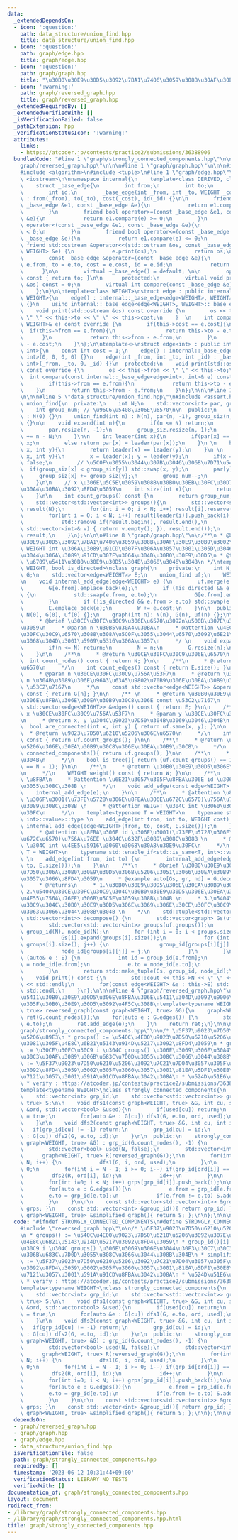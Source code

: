 ```yaml
---
data:
  _extendedDependsOn:
  - icon: ':question:'
    path: data_structure/union_find.hpp
    title: data_structure/union_find.hpp
  - icon: ':question:'
    path: graph/edge.hpp
    title: graph/edge.hpp
  - icon: ':question:'
    path: graph/graph.hpp
    title: "\u30B0\u30E9\u30D5\u3092\u7BA1\u7406\u3059\u308B\u30AF\u30E9\u30B9\u3002"
  - icon: ':warning:'
    path: graph/reversed_graph.hpp
    title: graph/reversed_graph.hpp
  _extendedRequiredBy: []
  _extendedVerifiedWith: []
  _isVerificationFailed: false
  _pathExtension: hpp
  _verificationStatusIcon: ':warning:'
  attributes:
    links:
    - https://atcoder.jp/contests/practice2/submissions/36388906
  bundledCode: "#line 1 \"graph/strongly_connected_components.hpp\"\n\n\n#line 1 \"\
    graph/reversed_graph.hpp\"\n\n\n#line 1 \"graph/graph.hpp\"\n\n\n#include <vector>\n\
    #include <algorithm>\n#include <tuple>\n#line 1 \"graph/edge.hpp\"\n\n\n#include\
    \ <iostream>\n\nnamespace internal{\n    template<class DERIVED, class WEIGHT>\n\
    \    struct _base_edge{\n        int from;\n        int to;\n        WEIGHT cost;\n\
    \        int id;\n        _base_edge(int _from, int _to, WEIGHT _cost, int _id)\
    \ : from(_from), to(_to), cost(_cost), id(_id) {}\n\n        friend bool operator>(const\
    \ _base_edge &e1, const _base_edge &e){\n            return e1.compare(e) > 0;\n\
    \        }\n        friend bool operator>=(const _base_edge &e1, const _base_edge\
    \ &e){\n            return e1.compare(e) >= 0;\n        }\n        friend bool\
    \ operator<(const _base_edge &e1, const _base_edge &e){\n            return e1.compare(e)\
    \ < 0;\n        }\n        friend bool operator<=(const _base_edge &e1, const\
    \ _base_edge &e){\n            return e1.compare(e) <= 0;\n        }\n       \
    \ friend std::ostream &operator<<(std::ostream &os, const _base_edge<DERIVED,\
    \ WEIGHT> &e) {\n            e.print(os);\n            return os;\n        }\n\
    \        const _base_edge &operator=(const _base_edge &e){\n            from =\
    \ e.from, to = e.to, cost = e.cost, id = e.id;\n            return *this;\n  \
    \      }\n\n        virtual ~_base_edge() = default; \n\n        operator int()\
    \ const { return to; }\n\n      protected:\n        virtual void print(std::ostream\
    \ &os) const = 0;\n        virtual int compare(const _base_edge &e) const = 0;\n\
    \    };\n}\n\ntemplate<class WEIGHT>\nstruct edge : public internal::_base_edge<edge<WEIGHT>,\
    \ WEIGHT>{\n    edge() : internal::_base_edge<edge<WEIGHT>, WEIGHT>(0, 0, 0, 0)\
    \ {}\n    using internal::_base_edge<edge<WEIGHT>, WEIGHT>::_base_edge;\n  protected:\n\
    \    void print(std::ostream &os) const override {\n        os << this->from <<\
    \ \" \" << this->to << \" \" << this->cost;\n    }  \n    int compare(const internal::_base_edge<edge<WEIGHT>,\
    \ WEIGHT>& e) const override {\n        if(this->cost == e.cost){\n          \
    \  if(this->from == e.from){\n                return this->to - e.to;\n      \
    \      }\n            return this->from - e.from;\n        }\n        return this->cost\
    \ - e.cost;\n    }\n};\n\ntemplate<>\nstruct edge<int> : public internal::_base_edge<edge<int>,\
    \ int>{\n    const int cost = 1;\n    edge() : internal::_base_edge<edge<int>,\
    \ int>(0, 0, 0, 0) {}\n    edge(int _from, int _to, int _id) : _base_edge<edge<int>,\
    \ int>(_from, _to, 0, _id) {}\n  protected:\n    void print(std::ostream &os)\
    \ const override {\n        os << this->from << \" \" << this->to;\n    }\n  \
    \  int compare(const internal::_base_edge<edge<int>, int>& e) const override {\n\
    \        if(this->from == e.from){\n            return this->to - e.to;\n    \
    \    }\n        return this->from - e.from;\n    }\n};\n\n\n#line 1 \"data_structure/union_find.hpp\"\
    \n\n\n#line 5 \"data_structure/union_find.hpp\"\n#include <assert.h>\n\nclass\
    \ union_find{\n  private:\n    int N;\n    std::vector<int> par, group_siz;\n\
    \    int group_num; // \u96C6\u5408\u306E\u6570\n\n  public:\n    union_find()\
    \ : N(0) {}\n    union_find(int n) : N(n), par(n, -1), group_siz(n, 1), group_num(n)\
    \ {}\n\n    void expand(int n){\n        if(n <= N) return;\n        N = n;\n\
    \        par.resize(n, -1);\n        group_siz.resize(n, 1);\n        group_num\
    \ += n - N;\n    }\n\n    int leader(int x){\n        if(par[x] == -1) return\
    \ x;\n        else return par[x] = leader(par[x]);\n    }\n \n    bool same(int\
    \ x, int y){\n        return leader(x) == leader(y);\n    }\n \n    bool merge(int\
    \ x, int y){\n        x = leader(x); y = leader(y);\n        if(x == y) return\
    \ false;\n        // \u5C0F\u3055\u3044\u307B\u3046\u306B\u7D71\u5408\n      \
    \  if(group_siz[x] < group_siz[y]) std::swap(x, y);\n        par[y] = x;\n   \
    \     group_siz[x] += group_siz[y];\n        group_num--;\n        return true;\n\
    \    }\n\n    // x \u306E\u5C5E\u3059\u308B\u30B0\u30EB\u30FC\u30D7\u306E\u30B5\
    \u30A4\u30BA\u3092\u8FD4\u3059\n    int size(int x){\n        return group_siz[leader(x)];\n\
    \    }\n\n    int count_groups() const {\n        return group_num;\n    }\n\n\
    \    std::vector<std::vector<int>> groups(){\n        std::vector<std::vector<int>>\
    \ result(N);\n        for(int i = 0; i < N; i++) result[i].reserve(group_siz[i]);\n\
    \        for(int i = 0; i < N; i++) result[leader(i)].push_back(i);\n        result.erase(\n\
    \            std::remove_if(result.begin(), result.end(),\n            [&](const\
    \ std::vector<int>& v) { return v.empty(); }), result.end());\n        return\
    \ result;\n    }\n};\n\n\n#line 8 \"graph/graph.hpp\"\n\n/**\n * @brief \u30B0\
    \u30E9\u30D5\u3092\u7BA1\u7406\u3059\u308B\u30AF\u30E9\u30B9\u3002\n * @tparam\
    \ WEIGHT int \u306A\u3089\u91CD\u307F\u306A\u3057\u3001\u305D\u3046\u3067\u306A\
    \u3044\u306A\u3089\u91CD\u307F\u3064\u304D\u30B0\u30E9\u30D5\n * @tparam is_directed\
    \ \u6709\u5411\u30B0\u30E9\u30D5\u304B\u3068\u3046\u304B\n */\ntemplate <typename\
    \ WEIGHT, bool is_directed>\nclass graph{\n    private:\n    int N;\n    std::vector<std::vector<edge<WEIGHT>>>\
    \ G;\n    std::vector<edge<WEIGHT>> E;\n    union_find uf;\n    WEIGHT W = 0;\n\
    \n    void internal_add_edge(edge<WEIGHT> e) {\n        uf.merge(e.from, e.to);\n\
    \        G[e.from].emplace_back(e);\n        if (!is_directed && e.from != e.to)\
    \ {\n            std::swap(e.from, e.to);\n            G[e.from].emplace_back(e);\n\
    \        }\n        if (!is_directed && e.from > e.to) std::swap(e.from, e.to);\n\
    \        E.emplace_back(e);\n        W += e.cost;\n    }\n\n  public:\n    graph():\
    \ N(0), G(0), uf(0) {};\n    graph(int n): N(n), G(n), uf(n) {};\n\n    /**\n\
    \     * @brief \u30CE\u30FC\u30C9\u306E\u6570\u3092n\u500B\u307E\u3067\u5897\u3084\
    \u3059\n     * @param n \u30B5\u30A4\u30BA\n     * @attention \u4ECA\u306E\u30CE\
    \u30FC\u30C9\u6570\u3088\u308A\u5C0F\u3055\u3044\u6570\u3092\u6E21\u3057\u305F\
    \u3068\u304D\u3001\u5909\u5316\u306A\u3057\n     */ \n    void expand(int n){\n\
    \        if(n <= N) return;\n        N = n;\n        G.resize(n);\n        uf.expand(n);\n\
    \    }\n\n    /**\n     * @return \u30CE\u30FC\u30C9\u306E\u6570\n     */\n  \
    \  int count_nodes() const { return N; }\n\n    /**\n     * @return \u8FBA\u306E\
    \u6570\n     */\n    int count_edges() const { return E.size(); }\n\n    /** \n\
    \     * @param n \u30CE\u30FC\u30C9\u756A\u53F7\n     * @return \u30CE\u30FC\u30C9\
    \ n \u304B\u3089\u306E\u96A3\u63A5\u9802\u70B9\u306E\u30EA\u30B9\u30C8\u306E const\
    \ \u53C2\u7167\n     */\n    const std::vector<edge<WEIGHT>> &operator[](int n)\
    \ const { return G[n]; }\n\n    /** \n     * @return \u30B0\u30E9\u30D5\u5168\u4F53\
    \u306E\u8FBA\u306E\u30EA\u30B9\u30C8\u306E const \u53C2\u7167\n     */\n    const\
    \ std::vector<edge<WEIGHT>> &edges() const { return E; }\n\n    /**\n     * @param\
    \ x \u30CE\u30FC\u30C9\u756A\u53F7\n     * @param y \u30CE\u30FC\u30C9\u756A\u53F7\
    \n     * @return x, y \u304C\u9023\u7D50\u304B\u3069\u3046\u304B\n     */\n  \
    \  bool are_connected(int x, int y) { return uf.same(x, y); }\n\n    /**\n   \
    \  * @return \u9023\u7D50\u6210\u5206\u306E\u6570\n     */\n    int count_connected_components()\
    \ const { return uf.count_groups(); }\n\n    /**\n     * @return \u9023\u7D50\u6210\
    \u5206\u306E\u30EA\u30B9\u30C8\u306E\u30EA\u30B9\u30C8\n     */\n    std::vector<std::vector<int>>\
    \ connected_components(){ return uf.groups(); }\n\n    /**\n     * @return \u6728\
    \u304B\n     */\n    bool is_tree(){ return (uf.count_groups() == 1 && E.size()\
    \ == N - 1); }\n\n    /**\n     * @return \u30B0\u30E9\u30D5\u306E\u91CD\u307F\
    \n     */\n    WEIGHT weight() const { return W; }\n\n    /**\n     * @param e\
    \ \u8FBA\n     * @attention \u6E21\u3057\u305F\u8FBA\u306E id \u306F\u4FDD\u6301\
    \u3055\u308C\u308B \n     */\n    void add_edge(const edge<WEIGHT> &e){\n    \
    \    internal_add_edge(e);\n    }\n\n    /**\n     * @attention \u8FBA\u306E id\
    \ \u306F\u3001(\u73FE\u5728\u306E\u8FBA\u306E\u672C\u6570)\u756A\u76EE \u304C\u632F\
    \u3089\u308C\u308B \n     * @attention WEIGHT \u304C int \u3060\u3068\u30A8\u30E9\
    \u30FC\n     */\n    template<typename T = WEIGHT>\n    typename std::enable_if<!std::is_same<T,\
    \ int>::value>::type \n    add_edge(int from, int to, WEIGHT cost) {\n       \
    \ internal_add_edge(edge<WEIGHT>(from, to, cost, E.size()));\n    }\n\n    /**\n\
    \     * @attention \u8FBA\u306E id \u306F\u3001(\u73FE\u5728\u306E\u8FBA\u306E\
    \u672C\u6570)\u756A\u76EE \u304C\u632F\u3089\u308C\u308B \n     * @attention WEIGHT\
    \ \u304C int \u4EE5\u5916\u3060\u3068\u30A8\u30E9\u30FC\n     */\n    template<typename\
    \ T = WEIGHT>\n    typename std::enable_if<std::is_same<T, int>::value>::type\
    \ \n    add_edge(int from, int to) {\n        internal_add_edge(edge<int>(from,\
    \ to, E.size()));\n    }\n\n    /**\n     * @brief \u30B0\u30E9\u30D5\u3092\u9023\
    \u7D50\u306A\u30B0\u30E9\u30D5\u306B\u5206\u3051\u3066\u30EA\u30B9\u30C8\u306B\
    \u3057\u3066\u8FD4\u3059\n     * @example auto[Gs, gr, nd] = G.decompose();\n\
    \     * @returns\n     * 1.\u30B0\u30E9\u30D5\u306E\u30EA\u30B9\u30C8 \n     *\
    \ 2.\u5404\u30CE\u30FC\u30C9\u304C\u30B0\u30E9\u30D5\u306E\u30EA\u30B9\u30C8\u306E\
    \u4F55\u756A\u76EE\u306B\u5C5E\u3059\u308B\u304B \n     * 3.\u5404\u30CE\u30FC\
    \u30C9\u304C\u30B0\u30E9\u30D5\u306E\u3069\u306E\u30CE\u30FC\u30C9\u306B\u306A\
    \u3063\u3066\u3044\u308B\u304B \n    */\n    std::tuple<std::vector<graph>, std::vector<int>,\
    \ std::vector<int>> decompose() {\n        std::vector<graph> Gs(uf.count_groups());\n\
    \        std::vector<std::vector<int>> groups(uf.groups());\n        std::vector<int>\
    \ group_id(N), node_id(N);\n        for (int i = 0; i < groups.size(); i++) {\n\
    \            Gs[i].expand(groups[i].size());\n            for (int j = 0; j <\
    \ groups[i].size(); j++) {\n                group_id[groups[i][j]] = i;\n    \
    \            node_id[groups[i][j]] = j;\n            }\n        }\n        for\
    \ (auto& e : E) {\n            int id = group_id[e.from];\n            e.from\
    \ = node_id[e.from];\n            e.to = node_id[e.to];\n            Gs[id].add_edge(e);\n\
    \        }\n        return std::make_tuple(Gs, group_id, node_id);\n    }\n\n\
    \    void print() const {\n        std::cout << this->N << \" \" << this->E.size()\
    \ << std::endl;\n        for(const edge<WEIGHT> &e : this->E) std::cout << e <<\
    \ std::endl;\n    }\n};\n\n\n#line 4 \"graph/reversed_graph.hpp\"\n\n// \u6709\
    \u5411\u30B0\u30E9\u30D5\u306E\u8FBA\u306E\u5411\u304D\u3092\u9006\u306B\u3057\
    \u305F\u30B0\u30E9\u30D5\u3092\u4F5C\u308B\ntemplate<typename WEIGHT>\ngraph<WEIGHT,\
    \ true> reversed_graph(const graph<WEIGHT, true> &G){\n    graph<WEIGHT, true>\
    \ ret(G.count_nodes());\n    for(auto e : G.edges()) {\n        std::swap(e.from,\
    \ e.to);\n        ret.add_edge(e);\n    }\n    return ret;\n}\n\n\n#line 4 \"\
    graph/strongly_connected_components.hpp\"\n\n/* \u5F37\u9023\u7D50\u6210\u5206\
    \u5206\u89E3\n * groups() := \u540C\u4E00\u9023\u7D50\u6210\u5206\u3092\u307E\u3068\
    \u3081\u305F\u4E8C\u6B21\u5143\u914D\u5217\u3092\u8FD4\u3059\n * group_id()[i]\
    \ := \u30CE\u30FC\u30C9 i \u304C groups() \u306E\u3069\u306E\u30A4\u30F3\u30C7\
    \u30C3\u30AF\u30B9\u306B\u683C\u7D0D\u3055\u308C\u3066\u3044\u308B\u304B\n * simplified_graph()\
    \ := \u5F37\u9023\u7D50\u6210\u5206\u3092\u7C21\u7D04\u3057\u305F\u30B0\u30E9\u30D5\
    \u3092\u8FD4\u3059\u3002\u305F\u3060\u3057\u3001\u81EA\u5DF1\u30EB\u30FC\u30D7\
    \u7121\u3057\u3001\u591A\u91CD\u8FBA\u3042\u308A\n * \u524D\u51E6\u7406 O(N)\n\
    \ * verify : https://atcoder.jp/contests/practice2/submissions/36388906\n */\n\
    template<typename WEIGHT>\nclass strongly_connected_components{\n  private:\n\
    \    std::vector<int> grp_id;\n    std::vector<std::vector<int>> grps;\n    graph<WEIGHT,\
    \ true> S;\n\n    void dfs1(const graph<WEIGHT, true> &G, int cu, std::vector<int>\
    \ &ord, std::vector<bool> &used){\n        if(used[cu]) return;\n        used[cu]\
    \ = true;\n        for(auto &e : G[cu]) dfs1(G, e.to, ord, used);\n        ord.push_back(cu);\n\
    \    }\n\n    void dfs2(const graph<WEIGHT, true> &G, int cu, int id){\n     \
    \   if(grp_id[cu] != -1) return;\n        grp_id[cu] = id;\n        for(auto &e\
    \ : G[cu]) dfs2(G, e.to, id);\n    }\n\n  public:\n    strongly_connected_components(const\
    \ graph<WEIGHT, true> &G) : grp_id(G.count_nodes(), -1) {\n        int N = G.count_nodes();\n\
    \        std::vector<bool> used(N, false);\n        std::vector<int> ord;\n  \
    \      graph<WEIGHT, true> R(reversed_graph(G));\n\n        for(int i = 0; i <\
    \ N; i++) {\n            dfs1(G, i, ord, used);\n        }\n\n        int id =\
    \ 0;\n        for(int i = N - 1; i >= 0; i--) if(grp_id[ord[i]] == -1) {\n   \
    \         dfs2(R, ord[i], id);\n            id++;\n        }\n\n        grps.resize(id);\n\
    \        for(int i=0; i < N; i++) grps[grp_id[i]].push_back(i);\n\n        S.expand(grps.size());\n\
    \        for(auto e : G.edges()){\n            e.from = grp_id[e.from];\n    \
    \        e.to = grp_id[e.to];\n            if(e.from != e.to) S.add_edge(e);\n\
    \        }\n    }\n\n\n    const std::vector<std::vector<int>> &groups(){ return\
    \ grps; }\n    const std::vector<int> &group_id(){ return grp_id; }\n    const\
    \ graph<WEIGHT, true> &simplified_graph(){ return S; };\n\n};\n\n\n\n"
  code: "#ifndef STRONGLY_CONNECTED_COMPONENTS\n#define STRONGLY_CONNECTED_COMPONENTS\n\
    #include \"reversed_graph.hpp\"\n\n/* \u5F37\u9023\u7D50\u6210\u5206\u5206\u89E3\
    \n * groups() := \u540C\u4E00\u9023\u7D50\u6210\u5206\u3092\u307E\u3068\u3081\u305F\
    \u4E8C\u6B21\u5143\u914D\u5217\u3092\u8FD4\u3059\n * group_id()[i] := \u30CE\u30FC\
    \u30C9 i \u304C groups() \u306E\u3069\u306E\u30A4\u30F3\u30C7\u30C3\u30AF\u30B9\
    \u306B\u683C\u7D0D\u3055\u308C\u3066\u3044\u308B\u304B\n * simplified_graph()\
    \ := \u5F37\u9023\u7D50\u6210\u5206\u3092\u7C21\u7D04\u3057\u305F\u30B0\u30E9\u30D5\
    \u3092\u8FD4\u3059\u3002\u305F\u3060\u3057\u3001\u81EA\u5DF1\u30EB\u30FC\u30D7\
    \u7121\u3057\u3001\u591A\u91CD\u8FBA\u3042\u308A\n * \u524D\u51E6\u7406 O(N)\n\
    \ * verify : https://atcoder.jp/contests/practice2/submissions/36388906\n */\n\
    template<typename WEIGHT>\nclass strongly_connected_components{\n  private:\n\
    \    std::vector<int> grp_id;\n    std::vector<std::vector<int>> grps;\n    graph<WEIGHT,\
    \ true> S;\n\n    void dfs1(const graph<WEIGHT, true> &G, int cu, std::vector<int>\
    \ &ord, std::vector<bool> &used){\n        if(used[cu]) return;\n        used[cu]\
    \ = true;\n        for(auto &e : G[cu]) dfs1(G, e.to, ord, used);\n        ord.push_back(cu);\n\
    \    }\n\n    void dfs2(const graph<WEIGHT, true> &G, int cu, int id){\n     \
    \   if(grp_id[cu] != -1) return;\n        grp_id[cu] = id;\n        for(auto &e\
    \ : G[cu]) dfs2(G, e.to, id);\n    }\n\n  public:\n    strongly_connected_components(const\
    \ graph<WEIGHT, true> &G) : grp_id(G.count_nodes(), -1) {\n        int N = G.count_nodes();\n\
    \        std::vector<bool> used(N, false);\n        std::vector<int> ord;\n  \
    \      graph<WEIGHT, true> R(reversed_graph(G));\n\n        for(int i = 0; i <\
    \ N; i++) {\n            dfs1(G, i, ord, used);\n        }\n\n        int id =\
    \ 0;\n        for(int i = N - 1; i >= 0; i--) if(grp_id[ord[i]] == -1) {\n   \
    \         dfs2(R, ord[i], id);\n            id++;\n        }\n\n        grps.resize(id);\n\
    \        for(int i=0; i < N; i++) grps[grp_id[i]].push_back(i);\n\n        S.expand(grps.size());\n\
    \        for(auto e : G.edges()){\n            e.from = grp_id[e.from];\n    \
    \        e.to = grp_id[e.to];\n            if(e.from != e.to) S.add_edge(e);\n\
    \        }\n    }\n\n\n    const std::vector<std::vector<int>> &groups(){ return\
    \ grps; }\n    const std::vector<int> &group_id(){ return grp_id; }\n    const\
    \ graph<WEIGHT, true> &simplified_graph(){ return S; };\n\n};\n\n\n#endif"
  dependsOn:
  - graph/reversed_graph.hpp
  - graph/graph.hpp
  - graph/edge.hpp
  - data_structure/union_find.hpp
  isVerificationFile: false
  path: graph/strongly_connected_components.hpp
  requiredBy: []
  timestamp: '2023-06-12 10:31:44+09:00'
  verificationStatus: LIBRARY_NO_TESTS
  verifiedWith: []
documentation_of: graph/strongly_connected_components.hpp
layout: document
redirect_from:
- /library/graph/strongly_connected_components.hpp
- /library/graph/strongly_connected_components.hpp.html
title: graph/strongly_connected_components.hpp
---
```

